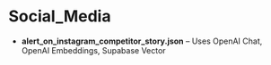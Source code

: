 # Social_Media 


- **alert_on_instagram_competitor_story.json** – Uses OpenAI Chat, OpenAI Embeddings, Supabase Vector
